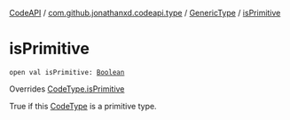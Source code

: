 [CodeAPI](../../index.md) / [com.github.jonathanxd.codeapi.type](../index.md) / [GenericType](index.md) / [isPrimitive](.)

# isPrimitive

`open val isPrimitive: `[`Boolean`](https://kotlinlang.org/api/latest/jvm/stdlib/kotlin/-boolean/index.html)

Overrides [CodeType.isPrimitive](../-code-type/is-primitive.md)

True if this [CodeType](../-code-type/index.md) is a primitive type.

